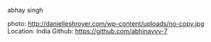 abhay singh

photo: http://danielleshroyer.com/wp-content/uploads/no-copy.jpg
Location: India Github: https://github.com/abhinavvv-7
